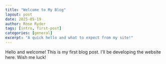 ```yaml
---
title: "Welcome to My Blog"
layout: post
date: 2025-05-19
author: Rose Ryder
tags: [intro, first-post]
categories: [general]
excerpt: "A quick hello and what to expect from my site!"
---
```


Hello and welcome! This is my first blog post. I'll be developing the website here. Wish me luck!


